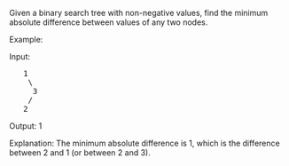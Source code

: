 Given a binary search tree with non-negative values, find the minimum absolute difference between values of any two nodes.

Example:

Input:
<pre>
   1
    \
     3
    /
   2
</pre>
Output:
1

Explanation:
The minimum absolute difference is 1, which is the difference between 2 and 1 (or between 2 and 3).
